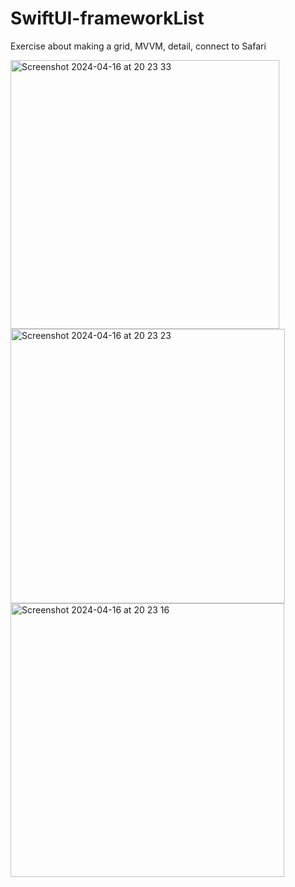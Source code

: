 # SwiftUI-frameworkList
Exercise about making a grid, MVVM, detail, connect to Safari


<img width="430" alt="Screenshot 2024-04-16 at 20 23 33" src="https://github.com/tashagrc/SwiftUI-frameworkList/assets/81007696/baeb8957-50f6-4053-98aa-fa3cc5c9cb57">
<img width="439" alt="Screenshot 2024-04-16 at 20 23 23" src="https://github.com/tashagrc/SwiftUI-frameworkList/assets/81007696/6f717e07-1f2f-4072-b6b7-feaaa2610fd2">
<img width="438" alt="Screenshot 2024-04-16 at 20 23 16" src="https://github.com/tashagrc/SwiftUI-frameworkList/assets/81007696/9c1d1d78-6971-4767-a0c7-b584ab5e4f6d">
